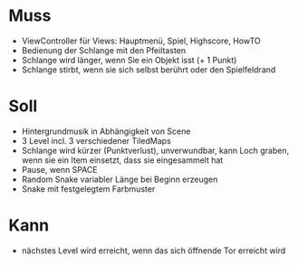 # Muss
- ViewController für Views: Hauptmenü, Spiel, Highscore, HowTO
- Bedienung der Schlange mit den Pfeiltasten
- Schlange wird länger, wenn Sie ein Objekt isst (+ 1 Punkt)
- Schlange stirbt, wenn sie sich selbst berührt oder den Spielfeldrand

# Soll
- Hintergrundmusik in Abhängigkeit von Scene
- 3 Level incl. 3 verschiedener TiledMaps
- Schlange wird kürzer (Punktverlust), unverwundbar, kann Loch graben, wenn sie ein Item einsetzt, dass sie eingesammelt hat
- Pause, wenn SPACE
- Random Snake variabler Länge bei Beginn erzeugen 
- Snake mit festgelegtem Farbmuster

# Kann
- nächstes Level wird erreicht, wenn das sich öffnende Tor erreicht wird
